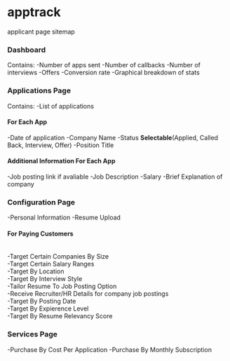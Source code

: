 # apptrack


applicant page 
sitemap  
<h3>Dashboard</h3>
Contains: 
-Number of apps sent 
-Number of callbacks
-Number of interviews
-Offers
-Conversion rate
-Graphical breakdown of stats
<h3>Applications Page</h3>
Contains: 
-List of applications 
<h4>For Each App</h4>
-Date of application 
-Company Name 
-Status <b>Selectable</b>(Applied, Called Back, Interview, Offer)
-Position Title 
<h4>Additional Information For Each App</h4>
-Job posting link if avaliable
-Job Description 
-Salary 
-Brief Explanation of company 
<h3>Configuration Page</h3>
-Personal Information 
-Resume Upload 
<h4>For Paying Customers</h4>
<br>
-Target Certain Companies By Size 
<br>
-Target Certain Salary Ranges 
<br>
-Target By Location 
<br>
-Target By Interview Style
<br>
-Tailor Resume To Job Posting Option 
<br>
-Receive Recruiter/HR Details for company job postings
<br>
-Target By Posting Date
<br>
-Target By Expierence Level 
<br>
-Target By Resume Relevancy Score 
<br>
<h3>Services Page</h3>
-Purchase By Cost Per Application
-Purchase By Monthly Subscription
